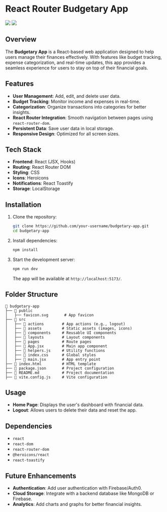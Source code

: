 # React Router Budgetary App

<p align="left">
 <img src="https://img.shields.io/badge/heroicons-v2.2.0-e44849?labelColor=black&logo=heroicons">
 <img src="https://img.shields.io/badge/toastiy-v11.0.5-blue?labelColor=black&logo=toastiy">
</p>

## Overview

The **Budgetary App** is a React-based web application designed to help users manage their finances effectively. With features like budget tracking, expense categorization, and real-time updates, this app provides a seamless experience for users to stay on top of their financial goals.

## Features

- **User Management**: Add, edit, and delete user data.
- **Budget Tracking**: Monitor income and expenses in real-time.
- **Categorization**: Organize transactions into categories for better insights.
- **React Router Integration**: Smooth navigation between pages using `react-router-dom`.
- **Persistent Data**: Save user data in local storage.
- **Responsive Design**: Optimized for all screen sizes.

## Tech Stack

- **Frontend**: React (JSX, Hooks)
- **Routing**: React Router DOM
- **Styling**: CSS
- **Icons**: Heroicons
- **Notifications**: React Toastify
- **Storage**: LocalStorage

## Installation

1. Clone the repository:
   ```bash
   git clone https://github.com/your-username/budgetary-app.git
   cd budgetary-app
   ```

2. Install dependencies:
   ```bash
   npm install
   ```

3. Start the development server:
   ```bash
   npm run dev
   ```
   The app will be available at `http://localhost:5173/`.

## Folder Structure

```
📂 budgetary-app
├── 📂 public
│   ├── favicon.svg       # App favicon
├── 📂 src
│   ├── 📂 actions        # App actions (e.g., logout)
│   ├── 📂 assets         # Static assets (images, icons)
│   ├── 📂 components     # Reusable UI components
│   ├── 📂 layouts        # Layout components
│   ├── 📂 pages          # Route pages
│   ├── 📜 App.jsx        # Main app component
│   ├── 📜 helpers.js     # Utility functions
│   ├── 📜 index.css      # Global styles
│   ├── 📜 main.jsx       # App entry point
├── 📜 index.html         # HTML template
├── 📜 package.json       # Project configuration
├── 📜 README.md          # Project documentation
├── 📜 vite.config.js     # Vite configuration
```

## Usage

- **Home Page**: Displays the user's dashboard with financial data.
- **Logout**: Allows users to delete their data and reset the app.

## Dependencies

- `react`
- `react-dom`
- `react-router-dom`
- `@heroicons/react`
- `react-toastify`

## Future Enhancements

- **Authentication**: Add user authentication with Firebase/Auth0.
- **Cloud Storage**: Integrate with a backend database like MongoDB or Firebase.
- **Analytics**: Add charts and graphs for better financial insights.